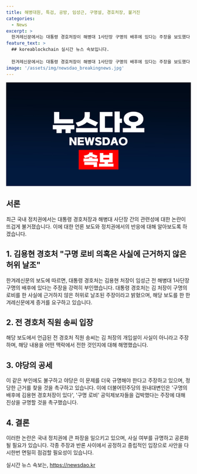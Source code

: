 ```yaml
---
title: 해병대원, 특검, 공방, 임성근, 구명설, 경호처장, 불거진
categories:
  - News
excerpt: >
  한겨레신문에서는 대통령 경호처장이 해병대 1사단장 구명의 배후에 있다는 주장을 보도했다. 이에 대통령 경호처는 이를 강력히 부인하며 허위사실로 날조된 것이라고 주장했다. 전 경호처 직원인 송씨도 이를 부인하며 구명 로비 의혹을 확대 재생산 도구로 활용하고 있다고 주장했다. 이에도 야당은 공세를 거세지며 대통령 부부가 특검 수사를 수용하고 거부권을 행사한 해병대원특검법에 대한 논란이 거세지고 있다.
feature_text: >
  ## koreablockchain 실시간 뉴스 속보입니다.

  한겨레신문에서는 대통령 경호처장이 해병대 1사단장 구명의 배후에 있다는 주장을 보도했다. 이에 대통령 경호처는 이를 강력히 부인하며 허위사실로 날조된 것이라고 주장했다. 전 경호처 직원인 송씨도 이를 부인하며 구명 로비 의혹을 확대 재생산 도구로 활용하고 있다고 주장했다. 이에도 야당은 공세를 거세지며 대통령 부부가 특검 수사를 수용하고 거부권을 행사한 해병대원특검법에 대한 논란이 거세지고 있다.
image: '/assets/img/newsdao_breakingnews.jpg'
---
```


<p><img src="/assets/img/newsdao_breakingnews.jpg" alt="koreablockchain 속보" /></p>

<h2 data-ke-size="size26">서론</h2>

<p data-ke-size="size16">최근 국내 정치권에서는 대통령 경호처장과 해병대 사단장 간의 관련성에 대한 논란이 뜨겁게 불거졌습니다. 이에 대한 언론 보도와 정치권에서의 반응에 대해 알아보도록 하겠습니다.</p>

<h2 data-ke-size="size26">1. 김용현 경호처 "구명 로비 의혹은 사실에 근거하지 않은 허위 날조"</h2>

<p data-ke-size="size16">한겨레신문의 보도에 따르면, 대통령 경호처는 김용현 처장이 임성근 전 해병대 1사단장 구명의 배후에 있다는 주장을 강력히 부인했습니다. 대통령 경호처는 김 처장이 구명의 로비를 한 사실에 근거하지 않은 허위로 날조된 주장이라고 밝혔으며, 해당 보도를 한 한겨레신문에게 증거를 요구하고 있습니다.</p>

<h2 data-ke-size="size26">2. 전 경호처 직원 송씨 입장</h2>

<p data-ke-size="size16">해당 보도에서 언급된 전 경호처 직원 송씨는 김 처장의 개입설이 사실이 아니라고 주장하며, 해당 내용을 어떤 맥락에서 전한 것인지에 대해 해명했습니다.</p>

<h2 data-ke-size="size26">3. 야당의 공세</h2>

<p data-ke-size="size16">이 같은 부인에도 불구하고 야당은 이 문제를 더욱 규명해야 한다고 주장하고 있으며, 정당한 근거를 찾을 것을 촉구하고 있습니다. 이에 더불어민주당의 원내대변인은 '구명의 배후에 김용현 경호처장이 있다', '구명 로비' 공익제보자들을 겁박했다는 주장에 대해 진상을 규명할 것을 촉구했습니다.</p>

<h2 data-ke-size="size26">4. 결론</h2>

<p data-ke-size="size16">이러한 논란은 국내 정치권에 큰 파장을 일으키고 있으며, 사실 여부를 규명하고 공론화될 필요가 있습니다. 각종 주장과 반론 사이에서 공정하고 중립적인 입장으로 사안을 다시한번 면밀히 점검할 필요성이 있습니다.</p>
실시간 뉴스 속보는, <a href="https://newsdao.kr" rel="dofollow">https://newsdao.kr</a>


